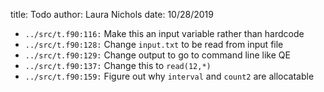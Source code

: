 title: Todo
author: Laura Nichols
date: 10/28/2019

* `../src/t.f90:116:` Make this an input variable rather than hardcode
* `../src/t.f90:128:` Change `input.txt` to be read from input file
* `../src/t.f90:129:` Change output to go to command line like QE
* `../src/t.f90:137:` Change this to `read(12,*)`
* `../src/t.f90:159:` Figure out why `interval` and `count2` are allocatable

